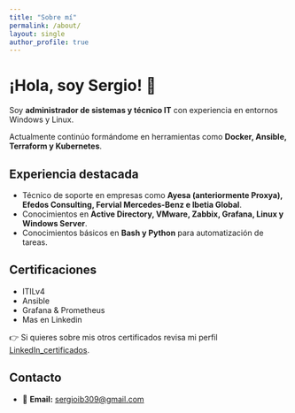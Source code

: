 ```yaml
---
title: "Sobre mí"
permalink: /about/
layout: single
author_profile: true
---
```


# ¡Hola, soy Sergio! 👋

Soy **administrador de sistemas y técnico IT** con experiencia en entornos Windows y Linux.

Actualmente continúo formándome en herramientas como **Docker, Ansible, Terraform y Kubernetes**.

## Experiencia destacada

- Técnico de soporte en empresas como **Ayesa (anteriormente Proxya), Efedos Consulting, Fervial Mercedes-Benz e Ibetia Global**.  
- Conocimientos en **Active Directory, VMware, Zabbix, Grafana, Linux y Windows Server**.  
- Conocimientos básicos en **Bash y Python** para automatización de tareas.  

## Certificaciones

- ITILv4  
- Ansible  
- Grafana & Prometheus
- Mas en Linkedin 

👉 Si quieres sobre mis otros certificados revisa mi perfil [LinkedIn_certificados](https://www.linkedin.com/in/sergio-ibañez-nuñez/details/certifications).

## Contacto
- 📧 **Email:** sergioib309@gmail.com

